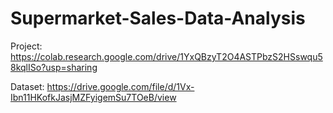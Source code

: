 # Supermarket-Sales-Data-Analysis
Project:
https://colab.research.google.com/drive/1YxQBzyT2O4ASTPbzS2HSswqu58kqlISo?usp=sharing

Dataset:
https://drive.google.com/file/d/1Vx-Ibn11HKofkJasjMZFyigemSu7TOeB/view
